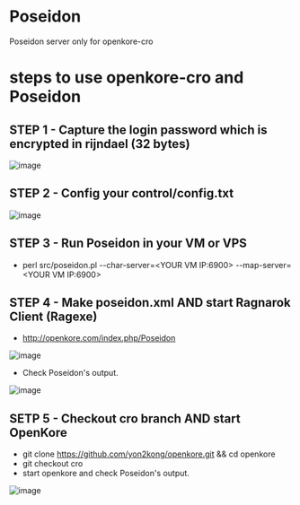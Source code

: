 # Poseidon
Poseidon server only for openkore-cro

# steps to use openkore-cro and Poseidon

## STEP 1 - Capture the login password which is encrypted in rijndael (32 bytes)
![image](https://github.com/yon2kong/Poseidon/blob/master/doc/password.png)

## STEP 2 - Config your control/config.txt
![image](https://github.com/yon2kong/Poseidon/blob/master/doc/config.png)

## STEP 3 - Run Poseidon in your VM or VPS
- perl src/poseidon.pl --char-server=\<YOUR VM IP:6900\> --map-server=\<YOUR VM IP:6900\>

## STEP 4 - Make poseidon.xml AND start Ragnarok Client (Ragexe)
- http://openkore.com/index.php/Poseidon

![image](https://github.com/yon2kong/Poseidon/blob/master/doc/poseidon.xml.png)

- Check Poseidon's output.

![image](https://github.com/yon2kong/Poseidon/blob/master/doc/poseidon2.png)

## SETP 5 - Checkout cro branch AND start OpenKore
- git clone https://github.com/yon2kong/openkore.git && cd openkore
- git checkout cro
- start openkore and check Poseidon's output.

![image](https://github.com/yon2kong/Poseidon/blob/master/doc/poseidon3.png)
